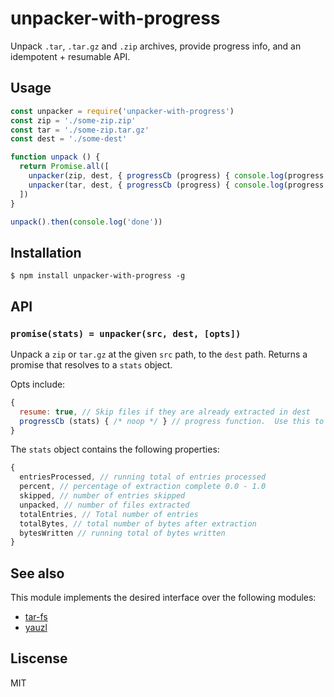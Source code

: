 # unpacker-with-progress

Unpack `.tar`, `.tar.gz` and `.zip` archives, provide progress info, and an idempotent + resumable API.

## Usage

```js
const unpacker = require('unpacker-with-progress')
const zip = './some-zip.zip'
const tar = './some-zip.tar.gz'
const dest = './some-dest'

function unpack () {
  return Promise.all([
    unpacker(zip, dest, { progressCb (progress) { console.log(progress.percent) } }),
    unpacker(tar, dest, { progressCb (progress) { console.log(progress.percent) } })
  ])
}

unpack().then(console.log('done'))
```

## Installation

```console
$ npm install unpacker-with-progress -g
```

## API

### `promise(stats) = unpacker(src, dest, [opts])`

Unpack a `zip` or `tar.gz` at the given `src` path, to the `dest` path.  Returns a promise that resolves to a `stats` object.

Opts include:

```js
{
  resume: true, // Skip files if they are already extracted in dest
  progressCb (stats) { /* noop */ } // progress function.  Use this to track progress while extraacting.
}
```

The `stats` object contains the following properties:

```js
{
  entriesProcessed, // running total of entries processed
  percent, // percentage of extraction complete 0.0 - 1.0
  skipped, // number of entries skipped
  unpacked, // number of files extracted
  totalEntries, // Total number of entries
  totalBytes, // total number of bytes after extraction
  bytesWritten // running total of bytes written
}
```

## See also

This module implements the desired interface over the following modules:

- [tar-fs](https://github.com/mafintosh/tar-fs)
- [yauzl](https://github.com/thejoshwolfe/yauzl)

## Liscense

MIT
